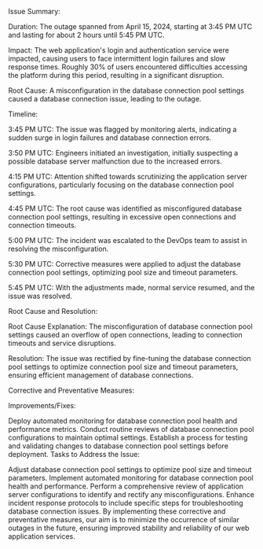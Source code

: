 Issue Summary:

Duration: The outage spanned from April 15, 2024, starting at 3:45 PM UTC and lasting for about 2 hours until 5:45 PM UTC.

Impact: The web application's login and authentication service were impacted, causing users to face intermittent login failures and slow response times. Roughly 30% of users encountered difficulties accessing the platform during this period, resulting in a significant disruption.

Root Cause: A misconfiguration in the database connection pool settings caused a database connection issue, leading to the outage.

Timeline:

3:45 PM UTC: The issue was flagged by monitoring alerts, indicating a sudden surge in login failures and database connection errors.

3:50 PM UTC: Engineers initiated an investigation, initially suspecting a possible database server malfunction due to the increased errors.

4:15 PM UTC: Attention shifted towards scrutinizing the application server configurations, particularly focusing on the database connection pool settings.

4:45 PM UTC: The root cause was identified as misconfigured database connection pool settings, resulting in excessive open connections and connection timeouts.

5:00 PM UTC: The incident was escalated to the DevOps team to assist in resolving the misconfiguration.

5:30 PM UTC: Corrective measures were applied to adjust the database connection pool settings, optimizing pool size and timeout parameters.

5:45 PM UTC: With the adjustments made, normal service resumed, and the issue was resolved.

Root Cause and Resolution:

Root Cause Explanation: The misconfiguration of database connection pool settings caused an overflow of open connections, leading to connection timeouts and service disruptions.

Resolution: The issue was rectified by fine-tuning the database connection pool settings to optimize connection pool size and timeout parameters, ensuring efficient management of database connections.

Corrective and Preventative Measures:

Improvements/Fixes:

Deploy automated monitoring for database connection pool health and performance metrics.
Conduct routine reviews of database connection pool configurations to maintain optimal settings.
Establish a process for testing and validating changes to database connection pool settings before deployment.
Tasks to Address the Issue:

Adjust database connection pool settings to optimize pool size and timeout parameters.
Implement automated monitoring for database connection pool health and performance.
Perform a comprehensive review of application server configurations to identify and rectify any misconfigurations.
Enhance incident response protocols to include specific steps for troubleshooting database connection issues.
By implementing these corrective and preventative measures, our aim is to minimize the occurrence of similar outages in the future, ensuring improved stability and reliability of our web application services.